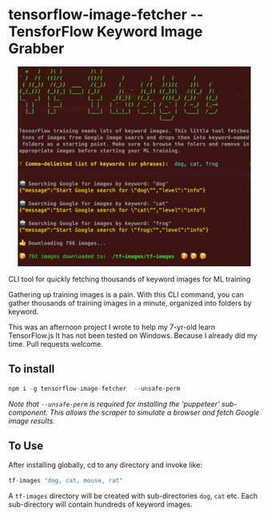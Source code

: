 # tensorflow-image-fetcher -- TensforFlow Keyword Image Grabber

<p align="center">
  <img src="sshot.png" height="400">
</p>

CLI tool for quickly fetching thousands of keyword images for ML training

Gathering up training images is a pain. With this CLI command, you can gather
thousands of training images in a minute, organized into folders by keyword.

This was an afternoon project I wrote to help my 7-yr-old learn TensorFlow.js
It has not been tested on Windows. Because I already did my time. Pull requests welcome.

## To install

```.js
npm i -g tensorflow-image-fetcher  --unsafe-perm
```

_Note that `--unsafe-perm` is required for installing the 'puppeteer' sub-component. This allows the scraper to simulate a browser and fetch Google image results._

## To Use

After installing globally, cd to any directory and invoke like:

```.js
tf-images "dog, cat, mouse, rat"
```

A `tf-images` directory will be created with sub-directories `dog`, `cat` etc.
Each sub-directory will contain hundreds of keyword images.




